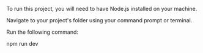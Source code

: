 To run this project, you will need to have Node.js installed on your machine.

Navigate to your project's folder using your command prompt or terminal.

Run the following command:

npm run dev
